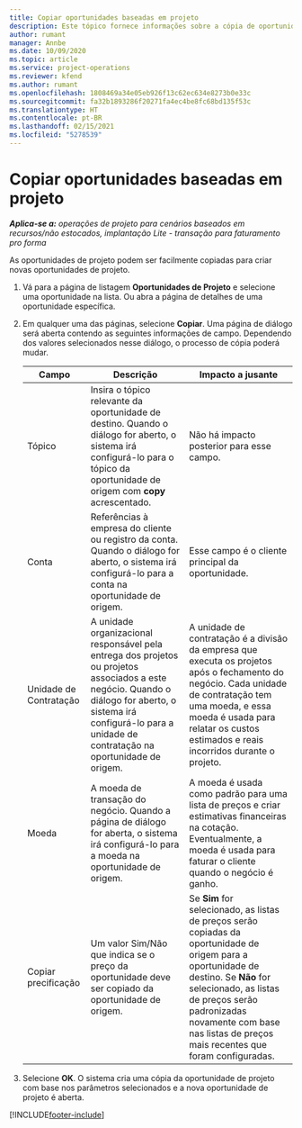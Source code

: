 ```yaml
---
title: Copiar oportunidades baseadas em projeto
description: Este tópico fornece informações sobre a cópia de oportunidades com base em projeto no Project Operations.
author: rumant
manager: Annbe
ms.date: 10/09/2020
ms.topic: article
ms.service: project-operations
ms.reviewer: kfend
ms.author: rumant
ms.openlocfilehash: 1808469a34e05eb926f13c62ec634e8273b0e33c
ms.sourcegitcommit: fa32b1893286f20271fa4ec4be8fc68bd135f53c
ms.translationtype: HT
ms.contentlocale: pt-BR
ms.lasthandoff: 02/15/2021
ms.locfileid: "5278539"
---
```

# <a name="copy-project-based-opportunities"></a>Copiar oportunidades baseadas em projeto

_**Aplica-se a:** operações de projeto para cenários baseados em recursos/não estocados, implantação Lite - transação para faturamento pro forma_


As oportunidades de projeto podem ser facilmente copiadas para criar novas oportunidades de projeto. 

1. Vá para a página de listagem **Oportunidades de Projeto** e selecione uma oportunidade na lista. Ou abra a página de detalhes de uma oportunidade específica. 
2. Em qualquer uma das páginas, selecione **Copiar**. Uma página de diálogo será aberta contendo as seguintes informações de campo. Dependendo dos valores selecionados nesse diálogo, o processo de cópia poderá mudar.

    | **Campo** | **Descrição** | **Impacto a jusante** |
    | --- | --- | --- |
    | Tópico | Insira o tópico relevante da oportunidade de destino. Quando o diálogo for aberto, o sistema irá configurá-lo para o tópico da oportunidade de origem com **copy** acrescentado. | Não há impacto posterior para esse campo. |
    | Conta | Referências à empresa do cliente ou registro da conta. Quando o diálogo for aberto, o sistema irá configurá-lo para a conta na oportunidade de origem. | Esse campo é o cliente principal da oportunidade. |
    | Unidade de Contratação | A unidade organizacional responsável pela entrega dos projetos ou projetos associados a este negócio. Quando o diálogo for aberto, o sistema irá configurá-lo para a unidade de contratação na oportunidade de origem. | A unidade de contratação é a divisão da empresa que executa os projetos após o fechamento do negócio. Cada unidade de contratação tem uma moeda, e essa moeda é usada para relatar os custos estimados e reais incorridos durante o projeto. |
    | Moeda | A moeda de transação do negócio. Quando a página de diálogo for aberta, o sistema irá configurá-lo para a moeda na oportunidade de origem. | A moeda é usada como padrão para uma lista de preços e criar estimativas financeiras na cotação. Eventualmente, a moeda é usada para faturar o cliente quando o negócio é ganho. |
    | Copiar precificação | Um valor Sim/Não que indica se o preço da oportunidade deve ser copiado da oportunidade de origem. | Se **Sim** for selecionado, as listas de preços serão copiadas da oportunidade de origem para a oportunidade de destino. Se **Não** for selecionado, as listas de preços serão padronizadas novamente com base nas listas de preços mais recentes que foram configuradas. |

3. Selecione **OK**. O sistema cria uma cópia da oportunidade de projeto com base nos parâmetros selecionados e a nova oportunidade de projeto é aberta.


[!INCLUDE[footer-include](../includes/footer-banner.md)]